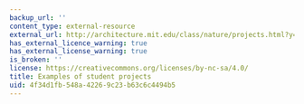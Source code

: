 ```yaml
---
backup_url: ''
content_type: external-resource
external_url: http://architecture.mit.edu/class/nature/projects.html?y=2012
has_external_licence_warning: true
has_external_license_warning: true
is_broken: ''
license: https://creativecommons.org/licenses/by-nc-sa/4.0/
title: Examples of student projects
uid: 4f34d1fb-548a-4226-9c23-b63c6c4494b5
---
```

